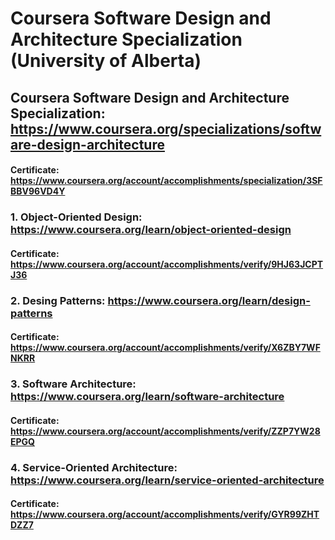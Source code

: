 # Coursera Software Design and Architecture Specialization (University of Alberta)


## Coursera Software Design and Architecture Specialization: https://www.coursera.org/specializations/software-design-architecture
####    Certificate: https://www.coursera.org/account/accomplishments/specialization/3SFBBV96VD4Y
        
        
### 1. Object-Oriented Design: https://www.coursera.org/learn/object-oriented-design

####    Certificate: https://www.coursera.org/account/accomplishments/verify/9HJ63JCPTJ36

### 2. Desing Patterns: https://www.coursera.org/learn/design-patterns

####    Certificate: https://www.coursera.org/account/accomplishments/verify/X6ZBY7WFNKRR
    
### 3. Software Architecture: https://www.coursera.org/learn/software-architecture

####    Certificate: https://www.coursera.org/account/accomplishments/verify/ZZP7YW28EPGQ
    
### 4. Service-Oriented Architecture: https://www.coursera.org/learn/service-oriented-architecture

####    Certificate: https://www.coursera.org/account/accomplishments/verify/GYR99ZHTDZZ7
